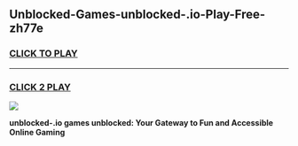 
## Unblocked-Games-unblocked-.io-Play-Free-zh77e
<h3>
<a href="https://premium76.site?title=unblocked-.io&ref=12A">CLICK TO PLAY</a></h3>
<hr>

<h3>
<a href="https://premium76.site?title=unblocked-.io&ref=12A">CLICK 2 PLAY</a>
  
</h3>

<a href="https://premium76.site?title=unblocked-.io&ref=12A"><img src="https://clearcache.store/games.png"></a>


**unblocked-.io games unblocked: Your Gateway to Fun and Accessible Online Gaming**
